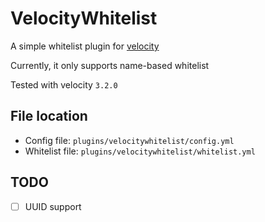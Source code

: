 # VelocityWhitelist

A simple whitelist plugin for [velocity](https://github.com/PaperMC/Velocity)

Currently, it only supports name-based whitelist

Tested with velocity `3.2.0`

## File location

- Config file: `plugins/velocitywhitelist/config.yml`
- Whitelist file: `plugins/velocitywhitelist/whitelist.yml`

## TODO

- [ ] UUID support
